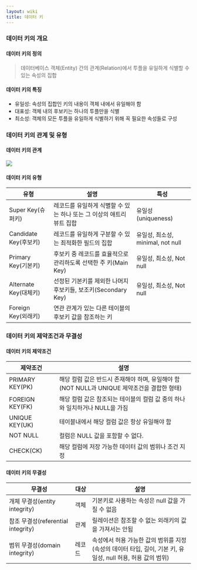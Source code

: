 ```yaml
---
layout: wiki
title: 데이터 키
---
```


### 데이터 키의 개요
#### 데이터 키의 정의
> 데이터베이스 객체(Entity) 간의 관계(Relation)에서 투플을 유일하게 식별할 수 있는 속성의 집합

#### 데이터 키의 특징
* 유일성: 속성의 집합인 키의 내용이 객체 내에서 유일해야 함
* 대표성: 객체 내의 후보키는 하나의 투플만을 식별
* 최소성: 객체의 모든 투플을 유일하게 식별하기 위해 꼭 필요한 속성들로 구성

### 데이터 키의 관계 및 유형
#### 데이터 키의 관계
![](http://mblogthumb2.phinf.naver.net/20160326_17/z0zeeee_14589979389217ciAs_PNG/B0FCB0C0CCC5A3C0BA.png?type=w2)

#### 데이터 키의 유형

|유형|설명|특성|
|---|---|---|
|Super Key(슈퍼키)|레코드를 유일하게 식별할 수 있는 하나 또는 그 이상의 애트리뷰트 집합|유일성(uniqueness)|
|Candidate Key(후보키)|레코드를 유일하게 구분할 수 있는 최적화한 필드의 집합|유일성, 최소성, minimal, not null|
|Primary Key(기본키)|후보키 중 레코드를 효율적으로 관리하도록 선택한 주 키(Main Key)|유일성, 최소성, Not null|
|Alternate Key(대체키)|선정된 기본키를 제외한 나머지 후보키들, 보조키(Secondary Key)|유일성, 최소성, Not null|
|Foreign Key(외래키)|연관 관계가 있는 다른 테이블의 후보키 값을 참조하는 키||

### 데이터 키의 제약조건과 무결성
#### 데이터 키의 제약조건

|제약조건|설명|
|------|---|
|PRIMARY KEY(PK)|해당 컬럼 값은 반드시 존재해야 하며, 유일해야 함<br>(NOT NULL과 UNIQUE 제약조건을 결합한 형태)|
|FOREIGN KEY(FK)|해당 컬럼 값은 참조되는 테이블의 컬럼 값 중의 하나와 일치하거나 NULL을 가짐|
|UNIQUE KEY(UK)|테이블내에서 해당 컬럼 값은 항상 유일해야 함|
|NOT NULL|컬럼은 NULL 값을 포함할 수 없다.|
|CHECK(CK)|해당 컬럼에 저장 가능한 데이터 값의 범위나 조건 지정|

#### 데이터 키의 무결성

|무결성|대상|설명|
|---|---|---|
|개체 무결성(entity integrity)|객체|기본키로 사용하는 속성은 null 값을 가질 수 없음|
|참조 무결성(referential integrity)|관계|릴레이션은 참조할 수 없는 외래키의 값을 가져서는 안됨|
|범위 무결성(domain integrity)|레코드|속성에서 허용 가능한 값의 범위를 지정<br>(속성의 데이터 타입, 길이, 기본 키, 유일성, null 허용, 허용 값의 범위)|
